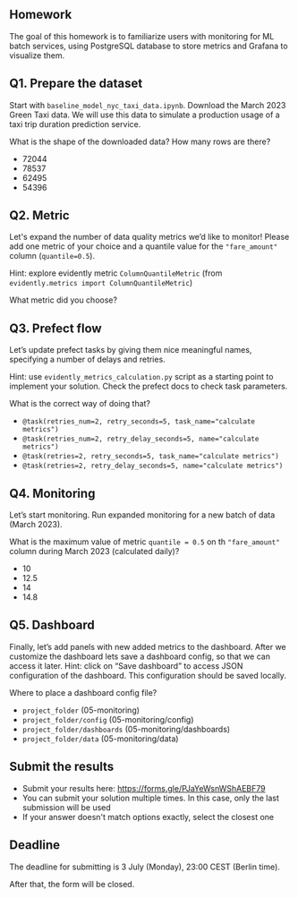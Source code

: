 ## Homework

The goal of this homework is to familiarize users with monitoring for ML batch services, using PostgreSQL database to store metrics and Grafana to visualize them.



## Q1. Prepare the dataset

Start with `baseline_model_nyc_taxi_data.ipynb`. Download the March 2023 Green Taxi data. We will use this data to simulate a production usage of a taxi trip duration prediction service.

What is the shape of the downloaded data? How many rows are there?

* 72044
* 78537 
* 62495
* 54396


## Q2. Metric

Let's expand the number of data quality metrics we’d like to monitor! Please add one metric of your choice and a quantile value for the `"fare_amount"` column (`quantile=0.5`).

Hint: explore evidently metric `ColumnQuantileMetric` (from `evidently.metrics import ColumnQuantileMetric`) 

What metric did you choose?



## Q3. Prefect flow

Let’s update prefect tasks by giving them nice meaningful names, specifying a number of delays and retries.

Hint: use `evidently_metrics_calculation.py` script as a starting point to implement your solution. Check the  prefect docs to check task parameters.

What is the correct way of doing that?

* `@task(retries_num=2, retry_seconds=5, task_name="calculate metrics")`
* `@task(retries_num=2, retry_delay_seconds=5, name="calculate metrics")`
* `@task(retries=2, retry_seconds=5, task_name="calculate metrics")`
* `@task(retries=2, retry_delay_seconds=5, name="calculate metrics")`



## Q4. Monitoring

Let’s start monitoring. Run expanded monitoring for a new batch of data (March 2023). 

What is the maximum value of metric `quantile = 0.5` on th `"fare_amount"` column during March 2023 (calculated daily)?

* 10
* 12.5
* 14
* 14.8


## Q5. Dashboard


Finally, let’s add panels with new added metrics to the dashboard. After we customize the  dashboard lets save a dashboard config, so that we can access it later. Hint: click on “Save dashboard” to access JSON configuration of the dashboard. This configuration should be saved locally.

Where to place a dashboard config file?

* `project_folder` (05-monitoring)
* `project_folder/config`  (05-monitoring/config)
* `project_folder/dashboards`  (05-monitoring/dashboards)
* `project_folder/data`  (05-monitoring/data)


## Submit the results

* Submit your results here: https://forms.gle/PJaYeWsnWShAEBF79
* You can submit your solution multiple times. In this case, only the last submission will be used
* If your answer doesn't match options exactly, select the closest one


## Deadline

The deadline for submitting is 3 July (Monday), 23:00 CEST (Berlin time). 

After that, the form will be closed.
